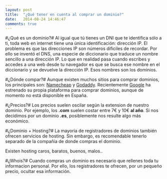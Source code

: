 ```yaml
---
layout: post
title:  "¿Qué tener en cuenta al comprar un dominio?"
date:   2014-08-24 14:46:47
comments: true
---
```

#¿Qué es un dominio?#
Al igual que tú tienes un DNI que te identifica sólo a ti, toda web en internet tiene una única identificación: dirección IP. El problema es que las direcciones IP son números dificiles de recordar. Por ello se inventó el DNS, una especie de diccionario que traduce un nombre sencillo a una dirección IP. Lo que en realidad pasa cuando escribes y accedes a una web desde tu navegador es que se busca ese nombre en el diccionario y se devuelve la dirección IP.
Esos nombres son los dominios.

#¿Dónde compar?#
Aunque existen muchos sitios para comprar dominios, los principales son: [Namecheap] y [Godaddy]. Recientemente [Google] ha estrenado su propia plataforma para comprar dominios, aunque de momento no está disponible en España.

#¿Precios?#
Los precios suelen oscilar según la extension de nuestro dominio. Por ejemplo, los **.com** suelen costar entre 7€ y 10€ **al año**. Si nos decidimos por un dominio **.es**, posiblemente nos resulte algo más económico.

#¿Dominio + Hosting?#
La mayoria de registradores de dominios también ofrecen servicios de hosting. Sin embargo, es recomendable tenerlo separado de la compañia de donde compras el dominio.

Existen hosting caros, baratos, buenos, malos..

#¿Whois?#
Cuando compras un dominio es necesario que rellenes toda tu informacion personal. Por ello, los registradores te ofrecen, por un pequeño precio, ocultar esa información.

[Godaddy]: http://godaddy.com
[Namecheap]: http://namecheap.com
[Google]: https://domains.google.com/about/

